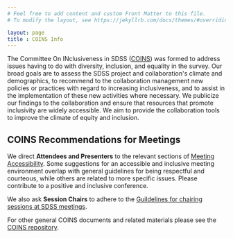 ```yaml
---
# Feel free to add content and custom Front Matter to this file.
# To modify the layout, see https://jekyllrb.com/docs/themes/#overriding-theme-defaults

layout: page
title : COINS Info
---
```


The Committee On INclusiveness in SDSS ([COINS](https://wiki.sdss.org/display/COINS/COINS)) was formed to address issues having to do with diversity, inclusion, and equality in the survey. Our broad goals are to assess the SDSS project and collaboration's climate and demographics, to recommend to the collaboration management new policies or practices with regard to increasing inclusiveness, and to assist in the implementation of these new activities where necessary. We publicize our findings to the collaboration and ensure that resources that promote inclusivity are widely accessible. We aim to provide the collaboration tools to improve the climate of equity and inclusion.

## COINS Recommendations for Meetings

We direct <b>Attendees and Presenters</b> to the relevant sections of [Meeting Accessibility](https://sdss.github.io/coins/documents/md/meeting_accessibility.html). Some suggestions for an accessible and inclusive meeting environment overlap with general guidelines for being respectful and courteous, while others are related to more specific issues. Please contribute to a positive and inclusive conference.

We also ask <b>Session Chairs</b> to adhere to the [Guildelines for chairing sessions at SDSS meetings](https://sdss.github.io/coins/documents/md/chairing_guidelines.html).

For other general COINS documents and related materials please see the [COINS repository](https://sdss.github.io/coins/documents/md/).